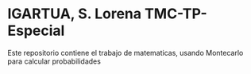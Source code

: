 # IGARTUA, S. Lorena TMC-TP-Especial
Este repositorio contiene el trabajo de matematicas, usando Montecarlo para calcular probabilidades
